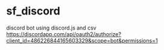 # sf_discord
discord bot using discord.js and csv
https://discordapp.com/api/oauth2/authorize?client_id=486226844165603329&scope=bot&permissions=1
